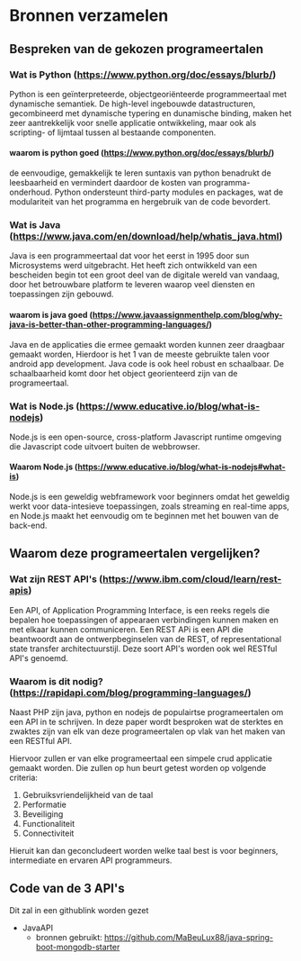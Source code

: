 # Bronnen verzamelen

## Bespreken van de gekozen programeertalen

### Wat is Python (https://www.python.org/doc/essays/blurb/)

Python is een geïnterpreteerde, objectgeoriënteerde programmeertaal met dynamische semantiek. De high-level ingebouwde datastructuren, gecombineerd met dynamische typering en dunamische binding, maken het zeer aantrekkelijk voor snelle applicatie ontwikkeling, maar ook als scripting- of lijmtaal tussen al bestaande componenten.

#### waarom is python goed (https://www.python.org/doc/essays/blurb/)

de eenvoudige, gemakkelijk te leren suntaxis van python benadrukt de leesbaarheid en vermindert daardoor de kosten van programma-onderhoud. Python ondersteunt third-party modules en packages, wat de modulariteit van het programma en hergebruik van de code bevordert.

### Wat is Java (https://www.java.com/en/download/help/whatis_java.html)

Java is een programmeertaal dat voor het eerst in 1995 door sun Microsystems werd uitgebracht. Het heeft zich ontwikkeld van een bescheiden begin tot een groot deel van de digitale wereld van vandaag, door het betrouwbare platform te leveren waarop veel diensten en toepassingen zijn gebouwd. 

#### waarom is java goed (https://www.javaassignmenthelp.com/blog/why-java-is-better-than-other-programming-languages/)

Java en de applicaties die ermee gemaakt worden kunnen zeer draagbaar gemaakt worden, Hierdoor is het 1 van de meeste gebruikte talen voor android app development. Java code is ook heel robust en schaalbaar. De schaalbaarheid komt door het object georienteerd zijn van de programeertaal.

### Wat is Node.js (https://www.educative.io/blog/what-is-nodejs)

Node.js is een open-source, cross-platform Javascript runtime omgeving die Javascript code uitvoert buiten de webbrowser.

#### Waarom Node.js (https://www.educative.io/blog/what-is-nodejs#what-is)

Node.js is een geweldig webframework voor beginners omdat het geweldig werkt voor data-intesieve toepassingen, zoals streaming en real-time apps, en Node.js
maakt het eenvoudig om te beginnen met het bouwen van de back-end.

## Waarom deze programeertalen vergelijken?

### Wat zijn REST API's (https://www.ibm.com/cloud/learn/rest-apis)

Een API, of Application Programming Interface, is een reeks regels die bepalen hoe toepassingen of appearaen verbindingen kunnen maken en met elkaar kunnen communiceren. Een REST APi is een API die beantwoordt aan de ontwerpbeginselen van de REST, of representational state transfer architectuurstijl. Deze soort API's worden ook wel RESTful API's genoemd.

### Waarom is dit nodig? (https://rapidapi.com/blog/programming-languages/)

Naast PHP zijn java, python en nodejs de populairtse programeertalen om een API in te schrijven. In deze paper wordt besproken wat de sterktes en zwaktes zijn van elk van deze programeertalen op vlak van het maken van een RESTful API. 

Hiervoor zullen er van elke programeertaal een simpele crud applicatie gemaakt worden. Die zullen op hun beurt getest worden op volgende criteria:
1. Gebruiksvriendelijkheid van de taal
2. Performatie
3. Beveiliging
4. Functionaliteit
5. Connectiviteit

Hieruit kan dan geconcludeert worden welke taal best is voor beginners, intermediate en ervaren API programmeurs.

## Code van de 3 API's

Dit zal in een githublink worden gezet

* JavaAPI
  * bronnen gebruikt: https://github.com/MaBeuLux88/java-spring-boot-mongodb-starter






